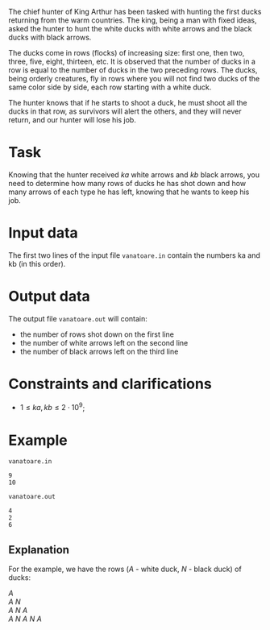 The chief hunter of King Arthur has been tasked with hunting the first ducks returning from the warm countries. The king, being a man with fixed ideas, asked the hunter to hunt the white ducks with white arrows and the black ducks with black arrows.

The ducks come in rows (flocks) of increasing size: first one, then two, three, five, eight, thirteen, etc. It is observed that the number of ducks in a row is equal to the number of ducks in the two preceding rows. The ducks, being orderly creatures, fly in rows where you will not find two ducks of the same color side by side, each row starting with a white duck.

The hunter knows that if he starts to shoot a duck, he must shoot all the ducks in that row, as survivors will alert the others, and they will never return, and our hunter will lose his job.

# Task

Knowing that the hunter received $ka$ white arrows and $kb$ black arrows, you need to determine how many rows of ducks he has shot down and how many arrows of each type he has left, knowing that he wants to keep his job.

# Input data

The first two lines of the input file `vanatoare.in` contain the numbers ka and kb (in this order).

# Output data

The output file `vanatoare.out` will contain:

* the number of rows shot down on the first line
* the number of white arrows left on the second line
* the number of black arrows left on the third line

# Constraints and clarifications

* $1 \leq ka, kb \leq 2 \cdot 10^9$;

# Example

`vanatoare.in`
```
9
10
```

`vanatoare.out`
```
4
2
6
```

## Explanation

For the example, we have the rows ($A$ - white duck, $N$ - black duck) of ducks:

$A$  
$A \ N$  
$A \ N \ A$  
$A \ N \ A \ N \ A$

